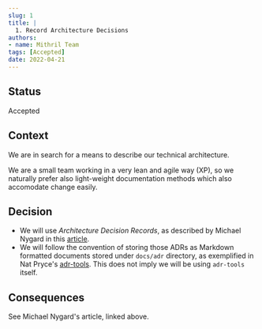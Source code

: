 ```yaml
---
slug: 1
title: |
  1. Record Architecture Decisions
authors:
- name: Mithril Team
tags: [Accepted]
date: 2022-04-21
---
```


## Status

Accepted

## Context

We are in search for a means to describe our technical architecture.

We are a small team working in a very lean and agile way (XP), so we naturally
prefer also light-weight documentation methods which also accomodate change
easily.

## Decision

* We will use _Architecture Decision Records_, as described by Michael Nygard in
  this
  [article](http://thinkrelevance.com/blog/2011/11/15/documenting-architecture-decisions).
* We will follow the convention of storing those ADRs as Markdown formatted
  documents stored under `docs/adr` directory, as exemplified in Nat Pryce's
  [adr-tools](https://github.com/npryce/adr-tools). This does not imply we will
  be using `adr-tools` itself.

## Consequences

See Michael Nygard's article, linked above.
